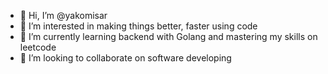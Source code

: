 - 👋 Hi, I’m @yakomisar
- 👀 I’m interested in making things better, faster using code
- 🌱 I’m currently learning backend with Golang and mastering my skills on leetcode
- 💞️ I’m looking to collaborate on software developing

